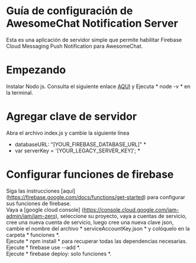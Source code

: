 # Guía de configuración de AwesomeChat Notification Server

Esta es una aplicación de servidor simple que permite habilitar Firebase Cloud Messaging Push Notification para AwesomeChat.

# Empezando

Instalar Nodo js. Consulta el siguiente enlace [AQUI](https://nodejs.org/en/download/package-manager/) y Ejecuta * node -v * en la terminal.

# Agregar clave de servidor

Abra el archivo index.js y cambie la siguiente línea

* databaseURL: "[YOUR_FIREBASE_DATABASE_URL]" *
* var serverKey = '[YOUR_LEGACY_SERVER_KEY]'; * 

# Configurar funciones de firebase

Siga las instrucciones [aquí] (https://firebase.google.com/docs/functions/get-started) para configurar sus funciones de firebase. <br/>
Vaya a [google cloud console] (https://console.cloud.google.com/iam-admin/iam/iam-zero), seleccione su proyecto, vaya a cuentas de servicio, cree una nueva cuenta de servicio, luego cree una nueva clave json, cambie el nombre del archivo * serviceAccountKey.json * y colóquelo en la carpeta * funciones *. <br/>
Ejecute * npm install * para recuperar todas las dependencias necesarias. <br/>
Ejecute * firebase use --add *. <br/>
Ejecute * firebase deploy: solo funciones *. <br/>
